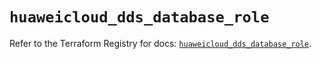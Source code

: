 # `huaweicloud_dds_database_role`

Refer to the Terraform Registry for docs: [`huaweicloud_dds_database_role`](https://registry.terraform.io/providers/huaweicloud/huaweicloud/1.71.1/docs/resources/dds_database_role).
